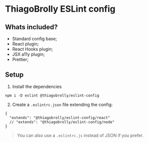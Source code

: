 # ThiagoBrolly ESLint config

## Whats included?

- Standard config base;
- React plugin;
- React Hooks plugin;
- JSX a11y plugin;
- Prettier;

## Setup

1. Install the dependencies
```
npm i -D eslint @thiagobrolly/eslint-config
```

2. Create a `.eslintrc.json` file extending the config:
```
{
  "extends": "@thiagobrolly/eslint-config/react"
  // "extends": "@thiagobrolly/eslint-config/node"
}
```

> You can also use a `.eslintrc.js` instead of JSON if you prefer.
